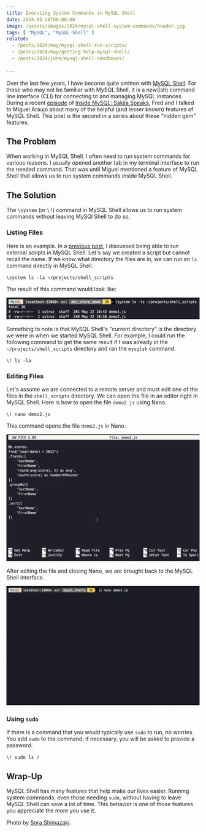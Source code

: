 ```yaml
---
title: Executing System Commands in MySQL Shell
date: 2024-05-28T06:00:00
image: /assets/images/2024/mysql-shell-system-commands/header.jpg
tags: [ "MySQL", "MySQL-Shell" ]
related:
  - /posts/2024/may/mysql-shell-run-scripts/
  - /posts/2024/may/getting-help-mysql-shell/
  - /posts/2024/june/mysql-shell-sandboxes/

---
```


Over the last few years, I have become quite smitten with [MySQL Shell](https://dev.mysql.com/doc/mysql-shell/8.0/en/). For those who may not be familiar with MySQL Shell, it is a new(ish) command line interface (CLI) for connecting to and managing MySQL instances. During a recent [episode](https://insidemysql.libsyn.com/mysql-shell-does-all-the-things) of [Inside MySQL: Sakila Speaks](https://insidemysql.libsyn.com/), Fred and I talked to Miguel Araujo about many of the helpful (and lesser known) features of MySQL Shell. This post is the second in a series about these "hidden gem" features.

## The Problem

When working in MySQL Shell, I often need to run system commands for various reasons. I usually opened another tab in my terminal interface to run the needed command. That was until Miguel mentioned a feature of MySQL Shell that allows us to run system commands inside MySQL Shell.

## The Solution

The `\system` (or `\!`) command in MySQL Shell allows us to run system commands without leaving MySQl Shell to do so.

### Listing Files

Here is an example. In a [previous post](/posts/2024/may/mysql-shell-run-scripts/), I discussed being able to run external scripts in MySQL Shell. Let's say we created a script but cannot recall the name. If we know what directory the files are in, we can run an `ls` command directly in MySQL Shell.

```shell
\system ls -la ~/projects/shell_scripts
```

The result of this command would look like:

![Result of listing files in a directory](/assets/images/2024/mysql-shell-system-commands/img_01.png)

Something to note is that MySQL Shell's "current directory" is the directory we were in when we started MySQL Shell. For example, I could run the following command to get the same result if I was already in the `~/projects/shell_scripts` directory and ran the `mysqlsh` command.

```shell
\! ls -la
```

### Editing Files

Let's assume we are connected to a remote server and must edit one of the files in the `shell_scripts` directory. We can open the file in an editor right in MySQL Shell. Here is how to open the file `demo2.js` using Nano.

```shell
\! nano demo2.js
```

This command opens the file `demo2.js` in Nano.

![JavaScript code displayed in Nano](/assets/images/2024/mysql-shell-system-commands/img_03.png)

After editing the file and closing Nano, we are brought back to the MySQL Shell interface.

<div><img src="/assets/images/2024/mysql-shell-system-commands/img_02.gif" alt="Animated image of opening a file in nano"></div>

### Using `sudo`

If there is a command that you would typically use `sudo` to run, no worries. You add `sudo` to the command; if necessary, you will be asked to provide a password.

```shell
\! sudo ls /
```

## Wrap-Up

MySQL Shell has many features that help make our lives easier. Running system commands, even those needing `sudo`, without having to leave MySQL Shell can save a lot of time. This behavior is one of those features you appreciate the more you use it.


Photo by [Sora Shimazaki](https://www.pexels.com/photo/crop-cyber-spy-hacking-system-while-typing-on-laptop-5935794/).